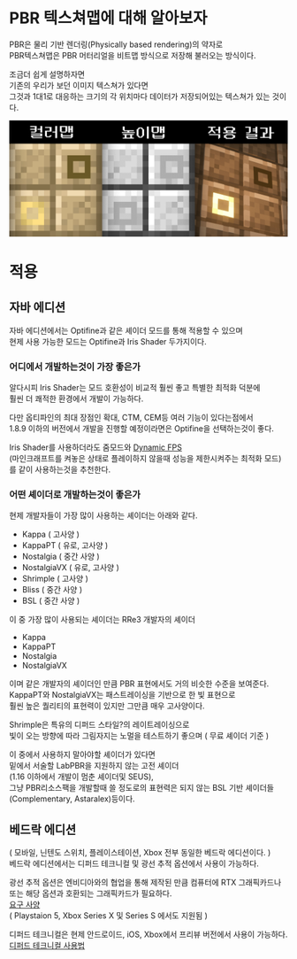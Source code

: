 # PBR 텍스쳐맵에 대해 알아보자

PBR은 물리 기반 렌더링(Physically based rendering)의 약자로  
PBR텍스쳐맵은 PBR 머터리얼을 비트맵 방식으로 저장해 불러오는 방식이다.

조금더 쉽게 설명하자면  
기존의 우리가 보던 이미지 텍스쳐가 있다면  
그것과 1대1로 대응하는 크기의 각 위치마다 데이터가 저장되어있는 텍스쳐가 있는 것이다.  

![](/image/about_pbr.md/pbrmap_sample.png)


# 적용

## 자바 에디션
자바 에디션에서는 Optifine과 같은 셰이더 모드를 통해 적용할 수 있으며  
현제 사용 가능한 모드는 Optifine과 Iris Shader 두가지이다.  

### 어디에서 개발하는것이 가장 좋은가
알다시피 Iris Shader는 모드 호환성이 비교적 훨씬 좋고 특별한 최적화 덕분에  
훨씬 더 쾌적한 환경에서 개발이 가능하다.

다만 옵티파인의 최대 장점인 확대, CTM, CEM등 여러 기능이 있다는점에서  
1.8.9 이하의 버전에서 개발을 진행할 예정이라면은  Optifine을 선택하는것이 좋다.  

Iris Shader를 사용하더라도 줌모드와 [Dynamic FPS](https://modrinth.com/mod/dynamic-fps)   
(마인크래프트를 켜놓은 상태로 플레이하지 않을때 성능을 제한시켜주는 최적화 모드)  
를 같이 사용하는것을 추천한다.

### 어떤 셰이더로 개발하는것이 좋은가
현제 개발자들이 가장 많이 사용하는 셰이더는 아래와 같다.
- Kappa ( 고사양 )
- KappaPT ( 유로, 고사양 )
- Nostalgia ( 중간 사양 )
- NostalgiaVX ( 유로, 고사양 )
- Shrimple ( 고사양 )
- Bliss ( 중간 사양 )
- BSL ( 중간 사양 )

이 중 가장 많이 사용되는 셰이더는 RRe3 개발자의 셰이더  
- Kappa
- KappaPT
- Nostalgia
- NostalgiaVX

이며 같은 개발자의 셰이더인 만큼 PBR 표현에서도 거의 비슷한 수준을 보여준다.  
KappaPT와 NostalgiaVX는 패스트레이싱을 기반으로 한 빛 표현으로  
훨씬 높은 퀄리티의 표현력이 있지만 그만큼 매우 고사양이다.

Shrimple은 특유의 디퍼드 스타일?의 레이트레이싱으로  
빛이 오는 방향에 따라 그림자지는 노멀을 테스트하기 좋으며 ( 무료 셰이더 기준 )  

이 중에서 사용하지 말아야할 셰이더가 있다면  
밑에서 서술할 LabPBR을 지원하지 않는 고전 셰이더  
(1.16 이하에서 개발이 멈춘 셰이더및 SEUS),  
그냥 PBR리소스팩을 개발할때 쓸 정도로의 표현력은 되지 않는
BSL 기반 셰이더들 (Complementary, Astaralex)등이다.

## 베드락 에디션
( 모바일, 닌텐도 스위치, 플레이스테이션, Xbox 전부 동일한 베드락 에디션이다. )  
베드락 에디션에서는 디퍼드 테크니컬 및 광선 추적 옵션에서 사용이 가능하다.  

광선 추적 옵션은 엔비디아와의 협업을 통해 제작된 만큼 컴퓨터에 RTX 그래픽카드나 또는 해당 옵션과 호환되는 그래픽카드가 필요하다.  
[요구 사양](https://learn.microsoft.com/en-us/minecraft/creator/documents/rtxgettingstarted?view=minecraft-bedrock-stable#requirements)  
( Playstaion 5, Xbox Series X 및 Series S 에서도 지원됨 )

디퍼드 테크니컬은 현제 안드로이드, iOS, Xbox에서 프리뷰 버전에서 사용이 가능하다.  
[디퍼드 테크니컬 사용법](/ect_guide/how_to_use_deffered.md)